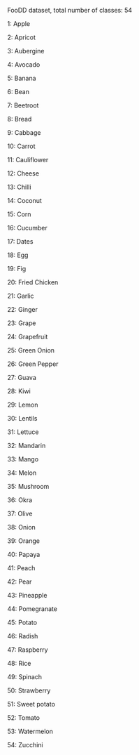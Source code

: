 FooDD dataset, total number of classes: 54

1: Apple

2: Apricot

3: Aubergine

4: Avocado

5: Banana

6: Bean

7: Beetroot

8: Bread

9: Cabbage

10: Carrot

11: Cauliflower

12: Cheese

13: Chilli

14: Coconut

15: Corn

16: Cucumber

17: Dates

18: Egg

19: Fig

20: Fried Chicken

21: Garlic

22: Ginger

23: Grape

24: Grapefruit

25: Green Onion

26: Green Pepper

27: Guava

28: Kiwi

29: Lemon

30: Lentils

31: Lettuce

32: Mandarin

33: Mango

34: Melon

35: Mushroom

36: Okra

37: Olive

38: Onion

39: Orange

40: Papaya

41: Peach

42: Pear

43: Pineapple

44: Pomegranate

45: Potato

46: Radish

47: Raspberry

48: Rice

49: Spinach

50: Strawberry

51: Sweet potato

52: Tomato

53: Watermelon

54: Zucchini
